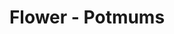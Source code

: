 ---
title: Flower - Potmums
price: $68.82
description: Suspendisse potenti. In eleifend quam a odio. In hac habitasse platea dictumst.
image: https://dummyimage.com/100x250.png/dddddd/000000
---